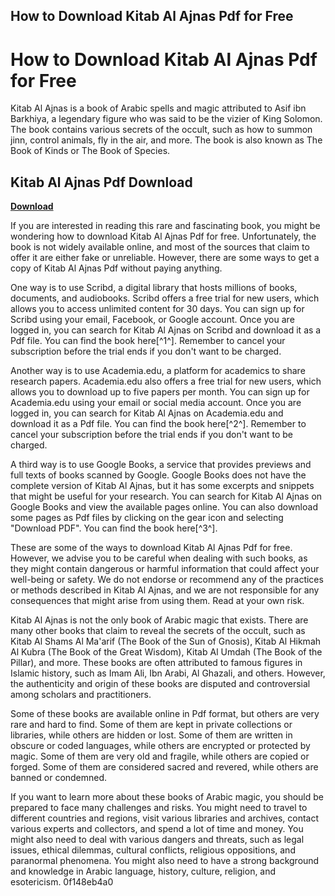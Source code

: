 ## How to Download Kitab Al Ajnas Pdf for Free

  
# How to Download Kitab Al Ajnas Pdf for Free
 
Kitab Al Ajnas is a book of Arabic spells and magic attributed to Asif ibn Barkhiya, a legendary figure who was said to be the vizier of King Solomon. The book contains various secrets of the occult, such as how to summon jinn, control animals, fly in the air, and more. The book is also known as The Book of Kinds or The Book of Species.
 
## Kitab Al Ajnas Pdf Download


[**Download**](https://conttooperting.blogspot.com/?l=2tKDFJ)

 
If you are interested in reading this rare and fascinating book, you might be wondering how to download Kitab Al Ajnas Pdf for free. Unfortunately, the book is not widely available online, and most of the sources that claim to offer it are either fake or unreliable. However, there are some ways to get a copy of Kitab Al Ajnas Pdf without paying anything.
 
One way is to use Scribd, a digital library that hosts millions of books, documents, and audiobooks. Scribd offers a free trial for new users, which allows you to access unlimited content for 30 days. You can sign up for Scribd using your email, Facebook, or Google account. Once you are logged in, you can search for Kitab Al Ajnas on Scribd and download it as a Pdf file. You can find the book here[^1^]. Remember to cancel your subscription before the trial ends if you don't want to be charged.
 
Another way is to use Academia.edu, a platform for academics to share research papers. Academia.edu also offers a free trial for new users, which allows you to download up to five papers per month. You can sign up for Academia.edu using your email or social media account. Once you are logged in, you can search for Kitab Al Ajnas on Academia.edu and download it as a Pdf file. You can find the book here[^2^]. Remember to cancel your subscription before the trial ends if you don't want to be charged.
 
A third way is to use Google Books, a service that provides previews and full texts of books scanned by Google. Google Books does not have the complete version of Kitab Al Ajnas, but it has some excerpts and snippets that might be useful for your research. You can search for Kitab Al Ajnas on Google Books and view the available pages online. You can also download some pages as Pdf files by clicking on the gear icon and selecting "Download PDF". You can find the book here[^3^].
 
These are some of the ways to download Kitab Al Ajnas Pdf for free. However, we advise you to be careful when dealing with such books, as they might contain dangerous or harmful information that could affect your well-being or safety. We do not endorse or recommend any of the practices or methods described in Kitab Al Ajnas, and we are not responsible for any consequences that might arise from using them. Read at your own risk.
  
Kitab Al Ajnas is not the only book of Arabic magic that exists. There are many other books that claim to reveal the secrets of the occult, such as Kitab Al Shams Al Ma'arif (The Book of the Sun of Gnosis), Kitab Al Hikmah Al Kubra (The Book of the Great Wisdom), Kitab Al Umdah (The Book of the Pillar), and more. These books are often attributed to famous figures in Islamic history, such as Imam Ali, Ibn Arabi, Al Ghazali, and others. However, the authenticity and origin of these books are disputed and controversial among scholars and practitioners.
 
Some of these books are available online in Pdf format, but others are very rare and hard to find. Some of them are kept in private collections or libraries, while others are hidden or lost. Some of them are written in obscure or coded languages, while others are encrypted or protected by magic. Some of them are very old and fragile, while others are copied or forged. Some of them are considered sacred and revered, while others are banned or condemned.
 
If you want to learn more about these books of Arabic magic, you should be prepared to face many challenges and risks. You might need to travel to different countries and regions, visit various libraries and archives, contact various experts and collectors, and spend a lot of time and money. You might also need to deal with various dangers and threats, such as legal issues, ethical dilemmas, cultural conflicts, religious oppositions, and paranormal phenomena. You might also need to have a strong background and knowledge in Arabic language, history, culture, religion, and esotericism.
 0f148eb4a0
